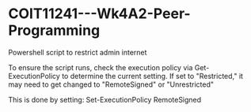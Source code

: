 # COIT11241---Wk4A2-Peer-Programming
Powershell script to restrict admin internet

To ensure the script runs, check the execution policy via Get-ExecutionPolicy to determine the current setting. If set to "Restricted," it may need to get changed to "RemoteSigned" or "Unrestricted"

This is done by setting: Set-ExecutionPolicy RemoteSigned
